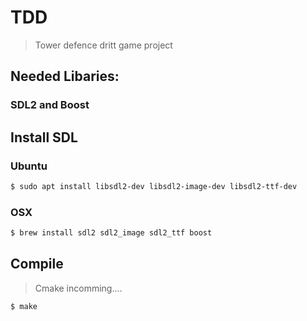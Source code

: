 # TDD
> Tower defence dritt game project

## Needed Libaries:
### SDL2 and Boost

## Install SDL

### Ubuntu
```bash
$ sudo apt install libsdl2-dev libsdl2-image-dev libsdl2-ttf-dev
```

### OSX

```bash
$ brew install sdl2 sdl2_image sdl2_ttf boost
```

## Compile
> Cmake incomming....

```bash
$ make
```
